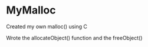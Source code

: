 MyMalloc
============

Created my own malloc() using C

Wrote the allocateObject() function and the freeObject()
